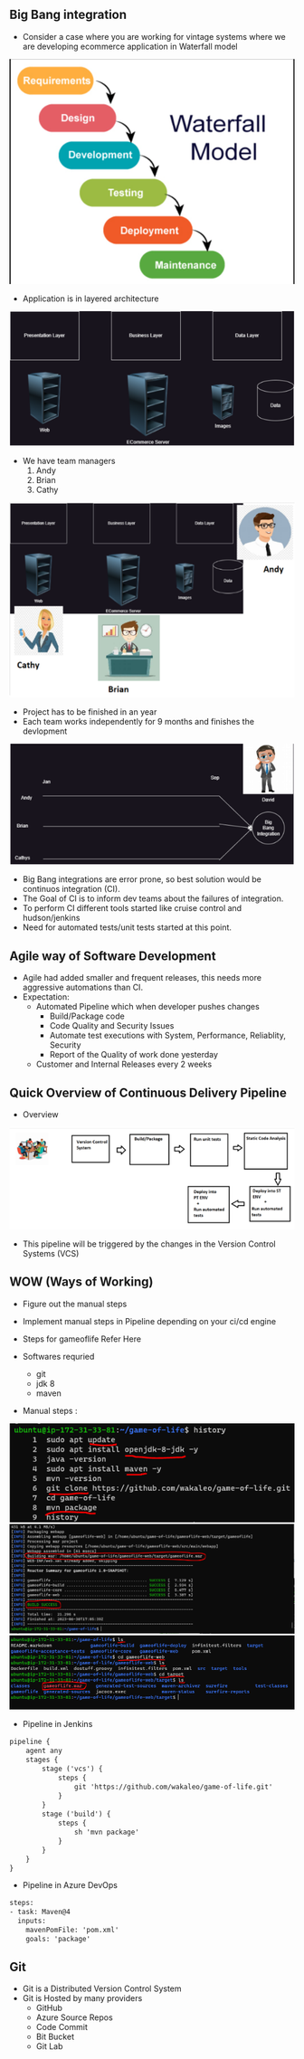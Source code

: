 ## Big Bang integration
* Consider a case where you are working for vintage systems where we are developing ecommerce application in Waterfall model

![Alt text](shots/1.PNG)

* Application is in layered architecture

![Alt text](shots/2.PNG)

* We have team managers
   1. Andy
   2. Brian
   3. Cathy

![Alt text](shots/3.PNG)

* Project has to be finished in an year
* Each team works independently for 9 months and finishes the devlopment

![Alt text](shots/4.PNG)

* Big Bang integrations are error prone, so best solution would be continuos integration (CI).
* The Goal of CI is to inform dev teams about the failures of integration.
* To perform CI different tools started like cruise control and hudson/jenkins
* Need for automated tests/unit tests started at this point.

## Agile way of Software Development

* Agile had added smaller and frequent releases, this needs more aggressive automations than CI.
* Expectation:
  * Automated Pipeline which when developer pushes changes
      * Build/Package code
      * Code Quality and Security Issues
      * Automate test executions with System, Performance, Reliablity, Security
      * Report of the Quality of work done yesterday
  * Customer and Internal Releases every 2 weeks

## Quick Overview of Continuous Delivery Pipeline

* Overview

![Alt text](shots/5.PNG)

* This pipeline will be triggered by the changes in the Version Control Systems (VCS)

## WOW (Ways of Working)

* Figure out the manual steps
* Implement manual steps in Pipeline depending on your ci/cd engine
* Steps for gameoflife Refer Here
* Softwares requried
    * git
    * jdk 8
    * maven

* Manual steps :

![Alt text](shots/6.PNG)
![Alt text](shots/7.PNG)
![Alt text](shots/8.PNG)

* Pipeline in Jenkins
```
pipeline {
    agent any
    stages {
        stage ('vcs') {
            steps {
                git 'https://github.com/wakaleo/game-of-life.git'
            }
        }
        stage ('build') {
            steps {
                sh 'mvn package'
            }
        }
    }
}
```
* Pipeline in Azure DevOps
```
steps:
- task: Maven@4
  inputs:
    mavenPomFile: 'pom.xml'
    goals: 'package'
```
## Git

* Git is a Distributed Version Control System
* Git is Hosted by many providers
    * GitHub
    * Azure Source Repos
    * Code Commit
    * Bit Bucket
    * Git Lab